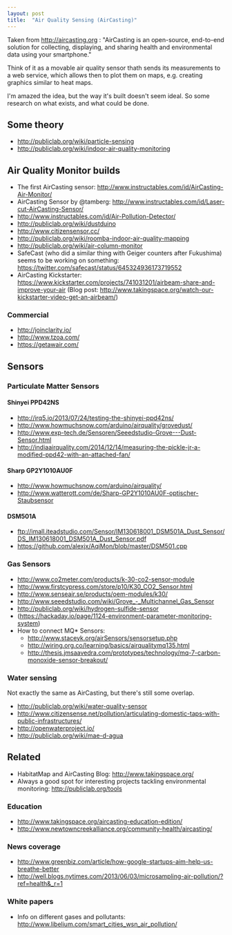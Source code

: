 ```yaml
---
layout: post
title:  "Air Quality Sensing (AirCasting)"
---
```


Taken from http://aircasting.org : "AirCasting is an open-source, end-to-end solution for collecting, displaying, and sharing health and environmental data using your smartphone."

Think of it as a movable air quality sensor thath sends its measurements to a web service, which allows then to plot them on maps, e.g. creating graphics similar to heat maps.

I'm amazed the idea, but the way it's built doesn't seem ideal. So some research on what exists, and what could be done.

## Some theory
* http://publiclab.org/wiki/particle-sensing
* http://publiclab.org/wiki/indoor-air-quality-monitoring

## Air Quality Monitor builds
* The first AirCasting sensor: http://www.instructables.com/id/AirCasting-Air-Monitor/
* AirCasting Sensor by @tamberg: http://www.instructables.com/id/Laser-cut-AirCasting-Sensor/
* http://www.instructables.com/id/Air-Pollution-Detector/
* http://publiclab.org/wiki/dustduino
* http://www.citizensensor.cc/
* http://publiclab.org/wiki/roomba-indoor-air-quality-mapping
* http://publiclab.org/wiki/air-column-monitor
* SafeCast (who did a similar thing with Geiger counters after Fukushima) seems to be working on something: https://twitter.com/safecast/status/645324936173719552
* AirCasting Kickstarter: https://www.kickstarter.com/projects/741031201/airbeam-share-and-improve-your-air (Blog post: http://www.takingspace.org/watch-our-kickstarter-video-get-an-airbeam/)

### Commercial
* http://joinclarity.io/
* http://www.tzoa.com/
* https://getawair.com/


## Sensors
### Particulate Matter Sensors
#### Shinyei PPD42NS
* http://irq5.io/2013/07/24/testing-the-shinyei-ppd42ns/
* http://www.howmuchsnow.com/arduino/airquality/grovedust/
* http://www.exp-tech.de/Sensoren/Seeedstudio-Grove---Dust-Sensor.html
* http://indiaairquality.com/2014/12/14/measuring-the-pickle-jr-a-modified-ppd42-with-an-attached-fan/

#### Sharp GP2Y1010AU0F
* http://www.howmuchsnow.com/arduino/airquality/
* http://www.watterott.com/de/Sharp-GP2Y1010AU0F-optischer-Staubsensor

#### DSM501A
* ftp://imall.iteadstudio.com/Sensor/IM130618001_DSM501A_Dust_Sensor/DS_IM130618001_DSM501A_Dust_Sensor.pdf
* https://github.com/alexjx/AqiMon/blob/master/DSM501.cpp

### Gas Sensors
* http://www.co2meter.com/products/k-30-co2-sensor-module
* http://www.firstcypress.com/store/p10/K30_CO2_Sensor.html
* http://www.senseair.se/products/oem-modules/k30/
* http://www.seeedstudio.com/wiki/Grove_-_Multichannel_Gas_Sensor
* http://publiclab.org/wiki/hydrogen-sulfide-sensor
* (https://hackaday.io/page/1124-environment-parameter-monitoring-system)
* How to connect MQ* Sensors:
  * http://www.staceyk.org/airSensors/sensorsetup.php
  * http://wiring.org.co/learning/basics/airqualitymq135.html
  * http://thesis.jmsaavedra.com/prototypes/technology/mq-7-carbon-monoxide-sensor-breakout/

### Water sensing
Not exactly the same as AirCasting, but there's still some overlap.
* http://publiclab.org/wiki/water-quality-sensor
* http://www.citizensense.net/pollution/articulating-domestic-taps-with-public-infrastructures/
* http://openwaterproject.io/
* http://publiclab.org/wiki/mae-d-agua

## Related
* HabitatMap and AirCasting Blog: http://www.takingspace.org/
* Always a good spot for interesting projects tackling environmental monitoring: http://publiclab.org/tools

### Education
* http://www.takingspace.org/aircasting-education-edition/
* http://www.newtowncreekalliance.org/community-health/aircasting/

### News coverage
* http://www.greenbiz.com/article/how-google-startups-aim-help-us-breathe-better
* http://well.blogs.nytimes.com/2013/06/03/microsampling-air-pollution/?ref=health&_r=1

### White papers
* Info on different gases and pollutants: http://www.libelium.com/smart_cities_wsn_air_pollution/
